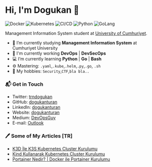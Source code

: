 # Hi, I'm Dogukan 👋

![Docker](https://img.shields.io/badge/Docker-blue)
![Kubernetes](https://img.shields.io/badge/Kubernetes-blue)
![CI/CD](https://img.shields.io/badge/CI/CD-red)
![Python](https://img.shields.io/badge/Python-aqua)
![GoLang](https://img.shields.io/badge/Go-aqua)<br>

Management Information System student at [University of Cumhuriyet](https://www.cumhuriyet.edu.tr).

- 🔭 I’m currently studying **Management Information System** at Cumhuriyet University
- 🚀 I'm currently working **DevOps** | **DevSecOps** 
- 💻 I’m currently learning **Python** | **Go** | **Bash**
- ⚙️ Mastering: `.yaml`,`.kube`,`.helm`,`.py`,`.go`, `.sh`
- 🎡 My hobbies: `Security`,`CTF`,`bla bla..`

### 📬 Get in Touch

- Twitter: [trndogukan](https://twitter.com/trndogukan)
- GitHub: [dogukanturan](https://github.com/dogukanturan)
- LinkedIn: [dogukanturan](https://linkedin.com/in/dogukanturan)
- Website: [dogukanturan](https://dogukanturan.com)
- Medium: [DevOpsGuy](https://devopsguy.medium.com)
- E-mail: [Outlook](mailto:turandogu@outlook.com)

### 🖊 Some of My Articles [TR]

- [K3D İle K3S Kubernetes Cluster Kurulumu](https://medium.com/devopsturkiye/k3d-i%CC%87le-k3s-kubernetes-cluster-kurulumu-38e71acda9cb)
- [Kind Kullanarak Kubernetes Cluster Kurulumu](https://medium.com/devopsturkiye/vagrant-ve-kind-kullanarak-kubernetes-cluster-kurulumu-10bbee85eda1)
- [Portainer Nedir? | Docker ile Portainer Kurulumu](https://medium.com/devopsturkiye/docker-ile-portainer-kurulumu-ve-portainera-h%C4%B1zl%C4%B1-bak%C4%B1%C5%9F-2fdcf2b31deb)
